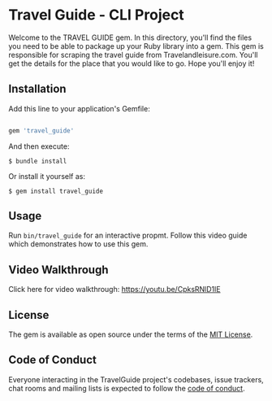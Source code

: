 # Travel Guide - CLI Project

Welcome to the TRAVEL GUIDE gem. In this directory, you'll find the files you need to be able to package up your Ruby library into a gem. This gem is responsible for scraping the travel guide from Travelandleisure.com. You'll get the details for the place that you would like to go. Hope you'll enjoy it!

## Installation

Add this line to your application's Gemfile:

```ruby

gem 'travel_guide'
```
And then execute:

    $ bundle install

Or install it yourself as:

    $ gem install travel_guide

## Usage

Run `bin/travel_guide` for an interactive propmt.
Follow this video guide which demonstrates how to use this gem. 

## Video Walkthrough

Click here for video walkthrough: https://youtu.be/CpksRNlD1lE

## License

The gem is available as open source under the terms of the [MIT License](https://opensource.org/licenses/MIT).

## Code of Conduct

Everyone interacting in the TravelGuide project's codebases, issue trackers, chat rooms and mailing lists is expected to follow the [code of conduct](https://github.com/[USERNAME]/travel_guide/blob/master/CODE_OF_CONDUCT.md).

